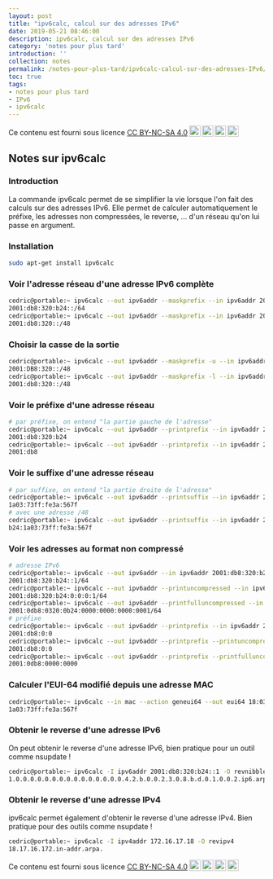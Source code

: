 ```yaml
---
layout: post
title: "ipv6calc, calcul sur des adresses IPv6"
date: 2019-05-21 08:46:00
description: ipv6calc, calcul sur des adresses IPv6
category: 'notes pour plus tard'
introduction: ''
collection: notes
permalink: /notes-pour-plus-tard/ipv6calc-calcul-sur-des-adresses-IPv6/
toc: true
tags:
- notes pour plus tard
- IPv6
- ipv6calc
---
```


Ce contenu est fourni sous licence [CC BY-NC-SA 4.0](https://creativecommons.org/licenses/by-nc-sa/4.0/deed.fr)<img style="height:22px!important;margin-left:3px;vertical-align:text-bottom;" src="https://mirrors.creativecommons.org/presskit/icons/cc.svg?ref=chooser-v1"><img style="height:22px!important;margin-left:3px;vertical-align:text-bottom;" src="https://mirrors.creativecommons.org/presskit/icons/by.svg?ref=chooser-v1"><img style="height:22px!important;margin-left:3px;vertical-align:text-bottom;" src="https://mirrors.creativecommons.org/presskit/icons/nc.svg?ref=chooser-v1"><img style="height:22px!important;margin-left:3px;vertical-align:text-bottom;" src="https://mirrors.creativecommons.org/presskit/icons/sa.svg?ref=chooser-v1">

## Notes sur ipv6calc

### Introduction
La commande ipv6calc permet de se simplifier la vie lorsque l'on fait des calculs sur des adresses IPv6. Elle permet de calculer automatiquement le préfixe, les adresses non compressées, le reverse, ... d'un réseau qu'on lui passe en argument.

### Installation
``` bash
sudo apt-get install ipv6calc
```

### Voir l'adresse réseau d'une adresse IPv6 complète
``` bash
cedric@portable:~ ipv6calc --out ipv6addr --maskprefix --in ipv6addr 2001:db8:320:b24:1a03:73ff:fe3a:567f/64
2001:db8:320:b24::/64
cedric@portable:~ ipv6calc --out ipv6addr --maskprefix --in ipv6addr 2001:db8:320:b24:1a03:73ff:fe3a:567f/48
2001:db8:320::/48
```

### Choisir la casse de la sortie
``` bash
cedric@portable:~ ipv6calc --out ipv6addr --maskprefix -u --in ipv6addr 2001:db8:320:b24:1a03:73ff:fe3a:567f/48
2001:DB8:320::/48
cedric@portable:~ ipv6calc --out ipv6addr --maskprefix -l --in ipv6addr 2001:db8:320:b24:1a03:73ff:fe3a:567f/48
2001:db8:320::/48
```

### Voir le préfixe d'une adresse réseau
``` bash
# par préfixe, on entend "la partie gauche de l'adresse"
cedric@portable:~ ipv6calc --out ipv6addr --printprefix --in ipv6addr 2001:db8:320:b24:1a03:73ff:fe3a:567f/64
2001:db8:320:b24
cedric@portable:~ ipv6calc --out ipv6addr --printprefix --in ipv6addr 2001:db8:320:b24:1a03:73ff:fe3a:567f/32
2001:db8
```

### Voir le suffixe d'une adresse réseau
``` bash
# par suffixe, on entend "la partie droite de l'adresse"
cedric@portable:~ ipv6calc --out ipv6addr --printsuffix --in ipv6addr 2001:db8:320:b24:1a03:73ff:fe3a:567f/64
1a03:73ff:fe3a:567f
# avec une adresse /48
cedric@portable:~ ipv6calc --out ipv6addr --printsuffix --in ipv6addr 2001:db8:320:b24:1a03:73ff:fe3a:567f/48
b24:1a03:73ff:fe3a:567f
```

### Voir les adresses au format non compressé
``` bash
# adresse IPv6
cedric@portable:~ ipv6calc --out ipv6addr --in ipv6addr 2001:db8:320:b24::1/64
2001:db8:320:b24::1/64
cedric@portable:~ ipv6calc --out ipv6addr --printuncompressed --in ipv6addr 2001:db8:320:b24::1/64
2001:db8:320:b24:0:0:0:1/64
cedric@portable:~ ipv6calc --out ipv6addr --printfulluncompressed --in ipv6addr 2001:db8:320:b24::1/64
2001:0db8:0320:0b24:0000:0000:0000:0001/64
# préfixe
cedric@portable:~ ipv6calc --out ipv6addr --printprefix --in ipv6addr 2001:db8::1/64
2001:db8:0:0
cedric@portable:~ ipv6calc --out ipv6addr --printprefix --printuncompressed --in ipv6addr 2001:db8::1/64
2001:db8:0:0
cedric@portable:~ ipv6calc --out ipv6addr --printprefix --printfulluncompressed --in ipv6addr 2001:db8::1/64
2001:0db8:0000:0000
```

### Calculer l'EUI-64 modifié depuis une adresse MAC
``` bash
cedric@portable:~ ipv6calc --in mac --action geneui64 --out eui64 18:03:73:3a:56:7f
1a03:73ff:fe3a:567f
```

### Obtenir le reverse d'une adresse IPv6
On peut obtenir le reverse d'une adresse IPv6, bien pratique pour un outil comme nsupdate !
``` bash
cedric@portable:~ ipv6calc -I ipv6addr 2001:db8:320:b24::1 -O revnibbles.arpa 
1.0.0.0.0.0.0.0.0.0.0.0.0.0.0.0.4.2.b.0.0.2.3.0.8.b.d.0.1.0.0.2.ip6.arpa.
```

### Obtenir le reverse d'une adresse IPv4
ipv6calc permet également d'obtenir le reverse d'une adresse IPv4. Bien pratique pour des outils comme nsupdate !
``` bash
cedric@portable:~ ipv6calc -I ipv4addr 172.16.17.18 -O revipv4
18.17.16.172.in-addr.arpa.
```

Ce contenu est fourni sous licence [CC BY-NC-SA 4.0](https://creativecommons.org/licenses/by-nc-sa/4.0/deed.fr)<img style="height:22px!important;margin-left:3px;vertical-align:text-bottom;" src="https://mirrors.creativecommons.org/presskit/icons/cc.svg?ref=chooser-v1"><img style="height:22px!important;margin-left:3px;vertical-align:text-bottom;" src="https://mirrors.creativecommons.org/presskit/icons/by.svg?ref=chooser-v1"><img style="height:22px!important;margin-left:3px;vertical-align:text-bottom;" src="https://mirrors.creativecommons.org/presskit/icons/nc.svg?ref=chooser-v1"><img style="height:22px!important;margin-left:3px;vertical-align:text-bottom;" src="https://mirrors.creativecommons.org/presskit/icons/sa.svg?ref=chooser-v1">
